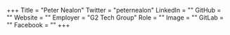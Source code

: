 +++
Title = "Peter Nealon"
Twitter = "peternealon"
LinkedIn = ""
GitHub = ""
Website = ""
Employer = "G2 Tech Group"
Role = ""
Image = ""
GitLab = ""
Facebook = ""
+++
